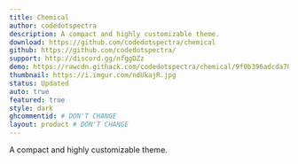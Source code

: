 ```yaml
---
title: Chemical
author: codedotspectra
description: A compact and highly customizable theme.
download: https://github.com/codedotspectra/chemical
github: https://github.com/codedotspectra/
support: http://discord.gg/nfggDZz
demo: https://rawcdn.githack.com/codedotspectra/chemical/9f0b396adcda78f4e76809bae573f70d5d06c9e5/chemical.theme.css
thumbnail: https://i.imgur.com/ndUkajR.jpg
status: Updated
auto: true
featured: true
style: dark
ghcommentid: # DON'T CHANGE
layout: product # DON'T CHANGE
---
```

A compact and highly customizable theme.